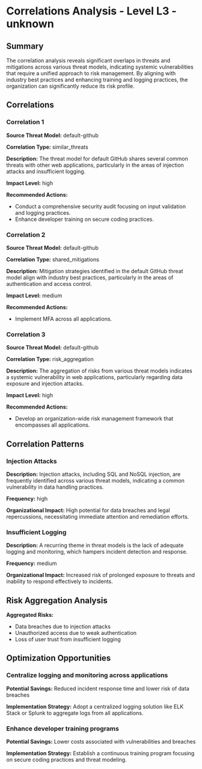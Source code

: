 # Correlations Analysis - Level L3 - unknown

## Summary

The correlation analysis reveals significant overlaps in threats and mitigations across various threat models, indicating systemic vulnerabilities that require a unified approach to risk management. By aligning with industry best practices and enhancing training and logging practices, the organization can significantly reduce its risk profile.

## Correlations

### Correlation 1

**Source Threat Model:** default-github

**Correlation Type:** similar_threats

**Description:** The threat model for default GitHub shares several common threats with other web applications, particularly in the areas of injection attacks and insufficient logging.

**Impact Level:** high

**Recommended Actions:**
- Conduct a comprehensive security audit focusing on input validation and logging practices.
- Enhance developer training on secure coding practices.

### Correlation 2

**Source Threat Model:** default-github

**Correlation Type:** shared_mitigations

**Description:** Mitigation strategies identified in the default GitHub threat model align with industry best practices, particularly in the areas of authentication and access control.

**Impact Level:** medium

**Recommended Actions:**
- Implement MFA across all applications.

### Correlation 3

**Source Threat Model:** default-github

**Correlation Type:** risk_aggregation

**Description:** The aggregation of risks from various threat models indicates a systemic vulnerability in web applications, particularly regarding data exposure and injection attacks.

**Impact Level:** high

**Recommended Actions:**
- Develop an organization-wide risk management framework that encompasses all applications.

## Correlation Patterns

### Injection Attacks

**Description:** Injection attacks, including SQL and NoSQL injection, are frequently identified across various threat models, indicating a common vulnerability in data handling practices.

**Frequency:** high

**Organizational Impact:** High potential for data breaches and legal repercussions, necessitating immediate attention and remediation efforts.

### Insufficient Logging

**Description:** A recurring theme in threat models is the lack of adequate logging and monitoring, which hampers incident detection and response.

**Frequency:** medium

**Organizational Impact:** Increased risk of prolonged exposure to threats and inability to respond effectively to incidents.

## Risk Aggregation Analysis

**Aggregated Risks:**
- Data breaches due to injection attacks
- Unauthorized access due to weak authentication
- Loss of user trust from insufficient logging

## Optimization Opportunities

### Centralize logging and monitoring across applications

**Potential Savings:** Reduced incident response time and lower risk of data breaches

**Implementation Strategy:** Adopt a centralized logging solution like ELK Stack or Splunk to aggregate logs from all applications.

### Enhance developer training programs

**Potential Savings:** Lower costs associated with vulnerabilities and breaches

**Implementation Strategy:** Establish a continuous training program focusing on secure coding practices and threat modeling.


